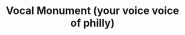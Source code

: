 ---
pid: ch901
title: Vocal Monument (your voice voice of philly)
location_transcription: where most traffic
coordinates: "[-75.163943554496, 39.952418198863]"
zipcode: '19095'
gen_neighborhood: 
neighborhood: Wyncote
outside_phl: 'Wyncote PA '
age: '41'
age_range: 40-49
instagram: 
image_file_name: ch_901.jpg
proposal_transcription: A monument that depicts people of various ethnicities shouting,
  yelling, using their voices. It would be of actual people with their mouths open
  and shouting, saying things to show our expression of themselves of their voices.
topic: Inclusivity,Race Ethnicity
topic_summary: 0, 0
type: Sculpture Statue
keywords_other: 
credit: 
image_labels: 
twitter: 
facebook: 
permalink: "/monuments/ch901/"
layout: item-page
---